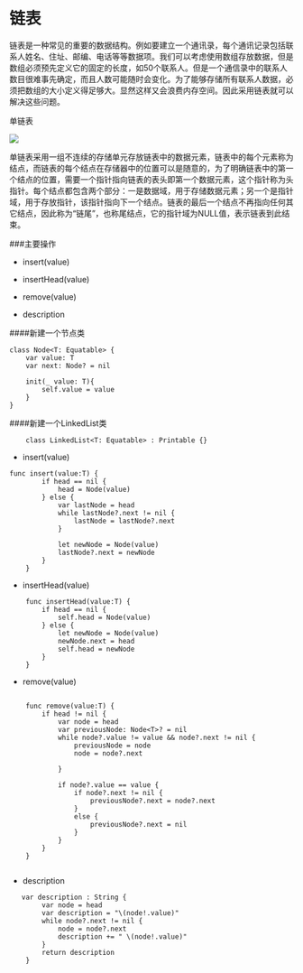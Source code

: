# 链表

链表是一种常见的重要的数据结构。例如要建立一个通讯录，每个通讯记录包括联系人姓名、住址、邮编、电话等等数据项。我们可以考虑使用数组存放数据，但是数组必须预先定义它的固定的长度，如50个联系人。但是一个通信录中的联系人数目很难事先确定，而且人数可能随时会变化。为了能够存储所有联系人数据，必须把数组的大小定义得足够大。显然这样又会浪费内存空间。因此采用链表就可以解决这些问题。

单链表

![](http://jpkc.whu.edu.cn/jpkc2005/alprogram/jpkc/wlkt/course/06_6.files/image001.gif)


单链表采用一组不连续的存储单元存放链表中的数据元素，链表中的每个元素称为结点，而链表的每个结点在存储器中的位置可以是随意的，为了明确链表中的第一个结点的位置，需要一个指针指向链表的表头即第一个数据元素，这个指针称为头指针。每个结点都包含两个部分：一是数据域，用于存储数据元素；另一个是指针域，用于存放指针，该指针指向下一个结点。链表的最后一个结点不再指向任何其它结点，因此称为“链尾”，也称尾结点，它的指针域为NULL值，表示链表到此结束。

###主要操作
- insert(value)
- insertHead(value)
- remove(value)

- description


####新建一个节点类

```
class Node<T: Equatable> {
    var value: T
    var next: Node? = nil

    init(_ value: T){
        self.value = value
    }
}

```

####新建一个LinkedList类
```
    class LinkedList<T: Equatable> : Printable {}
```

- insert(value)

```
func insert(value:T) {
        if head == nil {
            head = Node(value)
        } else {
            var lastNode = head
            while lastNode?.next != nil {
                lastNode = lastNode?.next
            }

            let newNode = Node(value)
            lastNode?.next = newNode
        }
    }

```
- insertHead(value)

```
    func insertHead(value:T) {
        if head == nil {
            self.head = Node(value)
        } else {
            let newNode = Node(value)
            newNode.next = head
            self.head = newNode
        }
    }

```
- remove(value)

```

    func remove(value:T) {
        if head != nil {
            var node = head
            var previousNode: Node<T>? = nil
            while node?.value != value && node?.next != nil {
                previousNode = node
                node = node?.next

            }

            if node?.value == value {
                if node?.next != nil {
                    previousNode?.next = node?.next
                }
                else {
                    previousNode?.next = nil
                }
            }
        }
    }


```
- description

```
   var description : String {
        var node = head
        var description = "\(node!.value)"
        while node?.next != nil {
            node = node?.next
            description += " \(node!.value)"
        }
        return description
    }

```

